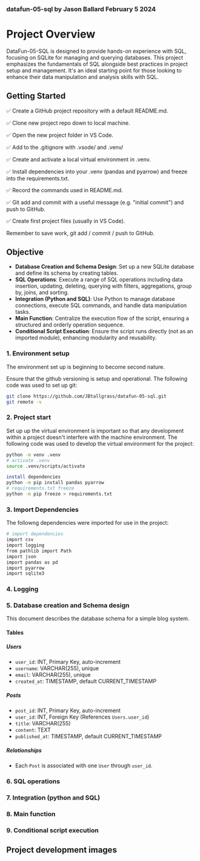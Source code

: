 ### datafun-05-sql by Jason Ballard February 5 2024

# Project Overview

DataFun-05-SQL is designed to provide hands-on experience with SQL, focusing on SQLite for managing and querying databases. This project emphasizes the fundamentals of SQL alongside best practices in project setup and management. It's an ideal starting point for those looking to enhance their data manipulation and analysis skills with SQL.

## Getting Started
✅ Create a GitHub project repository with a default README.md.

✅ Clone new project repo down to local machine. 

✅ Open the new project folder in VS Code.

✅ Add  to the .gitignore with .vsode/ and .venv/ 

✅ Create and activate a local virtual environment in .venv.

✅ Install dependencies into your .venv (pandas and pyarrow) and freeze into the requirements.txt. 

✅ Record the commands used in README.md. 

✅ Git add and commit with a useful message (e.g. "initial commit") and push to GitHub.

✅ Create first project files (usually in VS Code). 

Remember to save work, git add / commit / push to GitHub.

## Objective

- **Database Creation and Schema Design**: Set up a new SQLite database and define its schema by creating tables.
- **SQL Operations**: Execute a range of SQL operations including data insertion, updating, deleting, querying with filters, aggregations, group by, joins, and sorting.
- **Integration (Python and SQL)**: Use Python to manage database connections, execute SQL commands, and handle data manipulation tasks.
- **Main Function**: Centralize the execution flow of the script, ensuring a structured and orderly operation sequence.
- **Conditional Script Execution**: Ensure the script runs directly (not as an imported module), enhancing modularity and reusability.


### 1. Environment setup
The environment set up is beginning to become second nature. 

Ensure that the github versioning is setup and operational. The following code was used to set up git:
```bash
git clone https://github.com/JBtallgrass/datafun-05-sql.git
git remote -v
```
### 2. Project start

Set up up the virtual environment is important so that any development within a project doesn't interfere with the machine environment. The following code was used to develop the virtual environment for the project: 
```bash
python -m venv .venv
# activate .venv
source .venv/scripts/activate
```
``` bash
install dependencies
python -m pip install pandas pyarrow
# requirements.txt freeze
python -m pip freeze > requirements.txt
```

### 3. Import Dependencies
The followng dependencies were imported for use in the project:
```bash
# import dependencies
import csv
import logging
from pathlib import Path
import json
import pandas as pd
import pyarrow
import sqlite3
```
### 4. Logging



### 5. Database creation and Schema design
This document describes the database schema for a simple blog system.

#### Tables

##### Users

- `user_id`: INT, Primary Key, auto-increment
- `username`: VARCHAR(255), unique
- `email`: VARCHAR(255), unique
- `created_at`: TIMESTAMP, default CURRENT_TIMESTAMP

##### Posts

- `post_id`: INT, Primary Key, auto-increment
- `user_id`: INT, Foreign Key (References `Users.user_id`)
- `title`: VARCHAR(255)
- `content`: TEXT
- `published_at`: TIMESTAMP, default CURRENT_TIMESTAMP

##### Relationships

- Each `Post` is associated with one `User` through `user_id`.

### 6. SQL operations



### 7. Integration (python and SQL)



### 8. Main function



### 9. Conditional script execution


## Project development images

